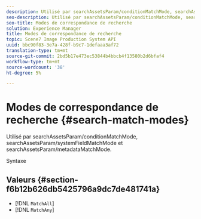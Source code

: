 ```yaml
---
description: Utilisé par searchAssetsParam/conditionMatchMode, searchAssetsParam/systemFieldMatchMode et searchAssetsParam/metadataMatchMode.
seo-description: Utilisé par searchAssetsParam/conditionMatchMode, searchAssetsParam/systemFieldMatchMode et searchAssetsParam/metadataMatchMode.
seo-title: Modes de correspondance de recherche
solution: Experience Manager
title: Modes de correspondance de recherche
topic: Scene7 Image Production System API
uuid: bbc90f83-3e7a-428f-b9c7-1defaaa3af72
translation-type: tm+mt
source-git-commit: 2bd5b17e473ec53844b4bbcb4f13580b2d6bfaf4
workflow-type: tm+mt
source-wordcount: '38'
ht-degree: 5%

---
```



# Modes de correspondance de recherche {#search-match-modes}

Utilisé par searchAssetsParam/conditionMatchMode, searchAssetsParam/systemFieldMatchMode et searchAssetsParam/metadataMatchMode.

Syntaxe

## Valeurs {#section-f6b12b626db5425796a9dc7de481741a}

* [!DNL `MatchAll`]
* [!DNL `MatchAny`]

